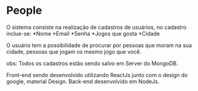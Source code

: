 # People
O sistema consiste na realização de cadastros de usuários, no cadastro inclue-se:
*Nome
*Email
*Senha
*Jogos que gosta
*Cidade

O usuário tem a possibilidade de procurar por pessoas que moram na sua cidade, pessoas
que jogam os mesmo jogo que você.

obs: Todos os cadastros estão sendo salvo em Server do MongoDB.

Front-end sendo desenvolvido utilizando ReactJs junto com o design do google, material Design.
Back-end desenvolvido em NodeJs.
